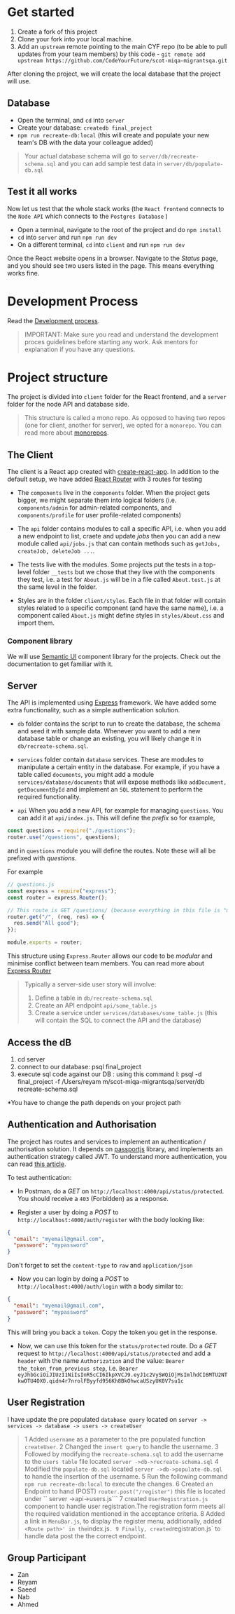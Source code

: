 # Get started

1. Create a fork of this project
2. Clone your fork into your local machine.
3. Add an `upstream` remote pointing to the main CYF repo (to be able to pull updates from your team members) by this code - `git remote add upstream https://github.com/CodeYourFuture/scot-miqa-migrantsqa.git`

After cloning the project, we will create the local database that the project will use.

## Database

- Open the terminal, and `cd` into `server`
- Create your database: `createdb final_project`
- `npm run recreate-db:local` (this will create and populate your new team's DB with the data your colleague added)

> Your actual database schema will go to `server/db/recreate-schema.sql` and you can add sample test data in `server/db/populate-db.sql`

## Test it all works

Now let us test that the whole stack works (the `React frontend` connects to the `Node API` which connects to the `Postgres Database` )

- Open a terminal, navigate to the root of the project and do `npm install`
- `cd` into `server` and run `npm run dev`
- On a different terminal, `cd` into `client` and run `npm run dev`

Once the React website opens in a browser. Navigate to the _Status_ page, and you should see two users listed in the page. This means everything works fine.

# Development Process

Read the [Development process](CONTRIBUTING.md).

> IMPORTANT: Make sure you read and understand the development proces guidelines before starting any work. Ask mentors for explanation if you have any questions.

# Project structure

The project is divided into `client` folder for the React frontend, and a `server` folder for the node API and database side.

> This structure is called a mono repo. As opposed to having two repos (one for client, another for server), we opted for a `monorepo`. You can read more about [monorepos](https://gomonorepo.org/).

## The Client

The client is a React app created with [create-react-app](https://create-react-app.dev/). In addition to the default setup, we have added [React Router](https://reacttraining.com/react-router/) with 3 routes for testing

- The `components` live in the `components` folder. When the project gets bigger, we might separate them into logical folders (i.e. `components/admin` for admin-related components, and `components/profile` for user profile-related components)

- The `api` folder contains modules to call a specific API, i.e. when you add a new endpoint to list, craete and update _jobs_ then you can add a new module called `api/jobs.js` that can contain methods such as `getJobs, createJob, deleteJob ...`.

- The tests live with the modules. Some projects put the tests in a top-level folder `__tests` but we chose that they live with the components they test, i.e. a test for `About.js` will be in a file called `About.test.js` at the same level in the folder.

- Styles are in the folder `client/styles`. Each file in that folder will contain styles related to a specific component (and have the same name), i.e. a component called `About.js` might define styles in `styles/About.css` and import them.

### Component library

We will use [Semantic UI](https://react.semantic-ui.com/) component library for the projects. Check out the documentation to get familiar with it.

## Server

The API is implemented using [Express](https://expressjs.com/) framework. We have added some extra functionality, such as a simple authentication solution.

- `db` folder contains the script to run to create the database, the schema and seed it with sample data. Whenever you want to add a new database table or change an existing, you will likely change it in `db/recreate-schema.sql`.

- `services` folder contain `database` services. These are modules to manipulate a certain entity in the database. For example, if you have a table called `documents`, you might add a module `services/database/documents` that will expose methods like `addDocument, getDocumentById` and implement an `SQL` statement to perform the required functionality.

- `api` When you add a new API, for example for managing `questions`. You can add it at `api/index.js`. This will define the _prefix_ so for example,

```js
const questions = require("./questions");
router.use("/questions", questions);
```

and in `questions` module you will define the routes. Note these will all be prefixed with _questions_.

For example

```js
// questions.js
const express = require("express");
const router = express.Router();

// This route is GET /questions/ (because everything in this file is "mounted" on the prefix questions from the previous step)
router.get("/", (req, res) => {
  res.send("All good");
});

module.exports = router;
```

This structure using `Express.Router` allows our code to be _modular_ and minimise conflict between team members. You can read more about [Express Router](expressjs.com/en/guide/routing.html#express-router)

> Typically a server-side user story will involve:
>
> 1. Define a table in `db/recreate-schema.sql`
> 2. Create an API endpoint `api/some_table.js`
> 3. Create a service under `services/databases/some_table.js` (this will contain the SQL to connect the API and the database)

## Access the dB
1. cd server
2. connect to our database: psql final_project
3.  execute  sql code against our DB : using this        command l:
  psql -d final_project  -f /Users/reyam m/scot-miqa-migrantsqa/server/db recreate-schema.sql
  
*You have to change the path depends on your project path


## Authentication and Authorisation

The project has routes and services to implement an authentication / authorisation solution. It depends on [passportjs](http://www.passportjs.org/) library, and implements an authentication strategy called JWT. To understand more authentication, you can read [this article](https://medium.com/front-end-weekly/learn-using-jwt-with-passport-authentication-9761539c4314).

To test authentication:

- In Postman, do a _GET_ on `http://localhost:4000/api/status/protected`. You should receive a `403` (Forbidden) as a response.

- Register a user by doing a _POST_ to `http://localhost:4000/auth/register` with the body looking like:

```json
{
  "email": "myemail@gmail.com",
  "password": "mypassword"
}
```

Don't forget to set the `content-type` to `raw` and `application/json`

- Now you can login by doing a _POST_ to `http://localhost:4000/auth/login` with a body similar to:

```json
{
  "email": "myemail@gmail.com",
  "password": "mypassword"
}
```

This will bring you back a `token`. Copy the token you get in the response.

- Now, we can use this token for the `status/protected` route. Do a _GET_ request to `http://localhost:4000/api/status/protected` and add a `header` with the name `Authorization` and the value: `Bearer the_token_from_previous step`, i.e. `Bearer eyJhbGciOiJIUzI1NiIsInR5cCI6IkpXVCJ9.eyJ1c2VySWQiOjMsImlhdCI6MTU2NTkwOTU4OX0.qidn4r7nrolFByyfd956Kh8BkOhwcaUSzyUK0V7su1c`

## User Registration

I have update the pre populated `database query` located on `server -> services -> database -> users -> createUser`

> 1 Added `username` as a parameter to the pre populated function `createUser`.
> 2 Changed the `insert query` to handle the username.
> 3 Followed by modifying the `recreate-schema.sql` to add the username to the `users table` file located `server ->db->recreate-schema.sql`
> 4 Modified the `populate-db.sql` located `server ->db->populate-db.sql` to handle the insertion of the username.
> 5 Run the following command `npm run recreate-db:local` to execute the changes.
> 6 Created an Endpoint to hand (POST) `router.post("/register")` this file is located under `` server ->api->users.js```
> 7 created `UserRegistration.js` component to handle user registration.The registration form meets all the required validation mentioned in the acceptance criteria.
> 8 Added a link in `MenuBar.js`, to display the register menu, additionally, added
> `<Route path>' in the`index.js`. 9 Finally, created`registration.js` to handle data post the the correct endpoint.

## Group Participant

- Zan
- Reyam
- Saeed
- Nab
- Ahmed
